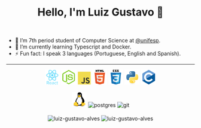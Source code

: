 <h1 align="center">Hello, I'm Luiz Gustavo 🤙</h1>
<br>

- 🔭 I’m 7th period student of Computer Science at [@unifesp](https://www.unifesp.br/campus/sjc/).
- 🌱 I’m currently learning Typescript and Docker.
- ⚡ Fun fact: I speak 3 languages (Portuguese, English and Spanish).

<hr>
<div align="center"> 
  <img src="https://raw.githubusercontent.com/devicons/devicon/master/icons/react/react-original-wordmark.svg" alt="React" width="40" height="40" title="React"/> 
  <img src="https://raw.githubusercontent.com/devicons/devicon/master/icons/nodejs/nodejs-original.svg" alt="NodeJS" width="40" height="40" title="NodeJS"/>
  <img src="https://raw.githubusercontent.com/devicons/devicon/master/icons/javascript/javascript-original.svg" alt="Javascript" width="35" height="35" title="Javascript"/>
  <img src="https://raw.githubusercontent.com/devicons/devicon/master/icons/html5/html5-original-wordmark.svg" alt="html5" width="40" height="40" title="HTML5"/> 
  <img src="https://raw.githubusercontent.com/devicons/devicon/master/icons/css3/css3-original-wordmark.svg" alt="css3" width="40" height="40" title="CSS3"/>
  <img src="https://raw.githubusercontent.com/devicons/devicon/master/icons/python/python-original.svg" alt="Python" width="40" height="40" title="Python"/> 
  <img src="https://raw.githubusercontent.com/devicons/devicon/master/icons/c/c-original.svg" alt="C" width="40" height="40" title="C"/>
</div>
<br>
<div align="center">
  <img src="https://raw.githubusercontent.com/devicons/devicon/master/icons/linux/linux-original.svg" alt="linux" width="40" height="40" title="Linux"/>
  <img src="https://cdn.jsdelivr.net/gh/devicons/devicon/icons/postgresql/postgresql-original.svg" alt="postgres" width="40" height="40" title="Postgres"/>
  <img src="https://www.vectorlogo.zone/logos/git-scm/git-scm-icon.svg" alt="git" width="35" height="35" title="Git"/>
</div>

<br>
<div align="center">
    <img height="175em" align="center" src="https://github-readme-stats-sigma-five.vercel.app/api/top-langs?username=luiz-gustavo-alves&show_icons=true&locale=en&layout=compact&theme=radical" alt="luiz-gustavo-alves" />
    <img height="175em" align="center" src="https://github-readme-stats-sigma-five.vercel.app/api?username=luiz-gustavo-alves&show_icons=true&locale=en&theme=radical" alt="luiz-gustavo-alves" />
</div>


<!--
**luiz-gustavo-alves/luiz-gustavo-alves** is a ✨ _special_ ✨ repository because its `README.md` (this file) appears on your GitHub profile.

Here are some ideas to get you started:

- 🔭 I’m currently working on ...
- 🌱 I’m currently learning ...
- 👯 I’m looking to collaborate on ...
- 🤔 I’m looking for help with ...
- 💬 Ask me about ...
- 📫 How to reach me: ...
- 😄 Pronouns: ...
- ⚡ Fun fact: ...
-->
